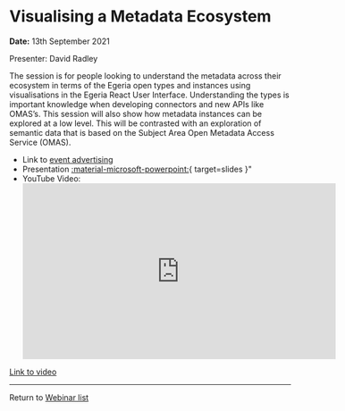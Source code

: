 <!-- SPDX-License-Identifier: CC-BY-4.0 -->
<!-- Copyright Contributors to the ODPi Egeria project 2020. -->

# Visualising a Metadata Ecosystem

**Date:** 13th September 2021

Presenter: David Radley

The session is for people looking to
understand the metadata across their ecosystem in terms of the
Egeria open types and instances using visualisations in the Egeria React
User Interface. Understanding the types is important knowledge when 
developing connectors and new APIs like OMAS’s. 
This session will also show how metadata instances can be explored at a low level. This will be contrasted with an exploration of semantic data that is based on the Subject Area Open Metadata Access Service (OMAS).


* Link to [event advertising](https://lfaidata.foundation/blog/2021/08/30/egeria-webinar-visualising-a-metadata-ecosystem/)
* Presentation [:material-microsoft-powerpoint:](./Visualising%20a%20metadata%20eco%20system.pptx){ target=slides }"
* YouTube Video:
  <div class="video-wrapper">
     <iframe width="560" height="315" src="https://www.youtube.com/embed/s-CCzS1Ojss" title="YouTube video player" frameborder="0" allow="accelerometer; autoplay; clipboard-write; encrypted-media; gyroscope; picture-in-picture" allowfullscreen></iframe>
  </div>
[Link to video](https://youtu.be/s-CCzS1Ojss)

----
Return to [Webinar list](..)
